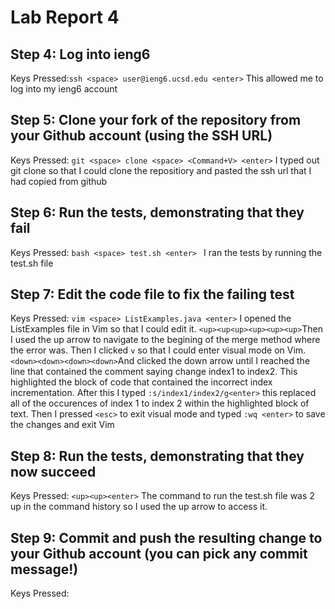# Lab Report 4
## Step 4: Log into ieng6
Keys Pressed:`ssh <space> user@ieng6.ucsd.edu <enter>` This allowed me to log into my ieng6 account
## Step 5: Clone your fork of the repository from your Github account (using the SSH URL)
Keys Pressed: `git <space> clone <space> <Command+V> <enter>` I typed out git clone so that I could clone the repositiory and pasted the ssh url that I had copied from github
## Step 6: Run the tests, demonstrating that they fail
Keys Pressed: `bash <space> test.sh <enter> ` I ran the tests by running the test.sh file
## Step 7: Edit the code file to fix the failing test
Keys Pressed: `vim <space> ListExamples.java <enter>` I opened the ListExamples file in Vim so that I could edit it. `<up><up<up><up><up><up>`Then I used the up arrow to navigate to the begining of the merge method where the error was. Then I clicked `v` so that I could enter visual mode on Vim. `<down><down><down><down>`And clicked the down arrow 
until I reached the line that contained the comment saying change index1 to index2. This highlighted the block of code that contained the incorrect index incrementation. After this I typed `:s/index1/index2/g<enter>`
this replaced all of the occurences of index 1 to index 2 within the highlighted block of text. Then I pressed `<esc>` to exit visual mode and typed `:wq <enter>` to save the changes and exit Vim
## Step 8: Run the tests, demonstrating that they now succeed
Keys Pressed: `<up><up><enter>` The command to run the test.sh file was 2 up in the command history so I used the up arrow to access it. 
## Step 9: Commit and push the resulting change to your Github account (you can pick any commit message!)
Keys Pressed: 
